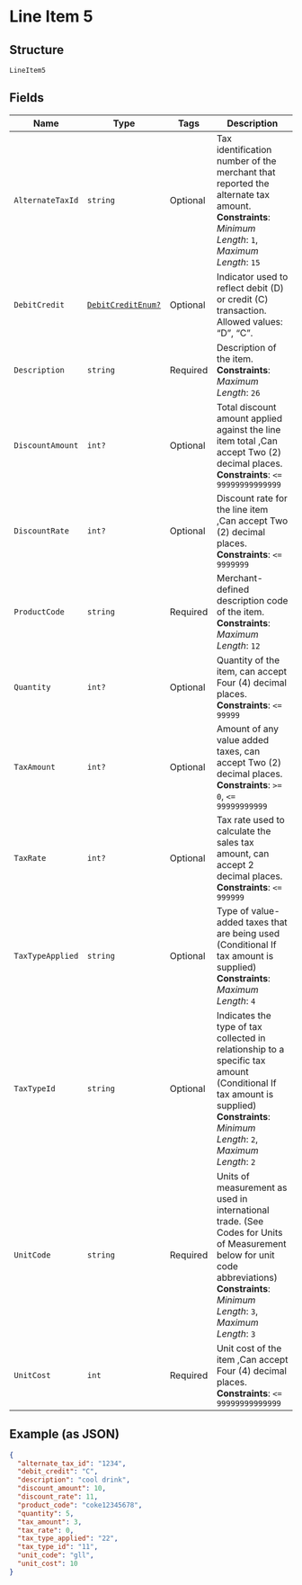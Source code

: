 
# Line Item 5

## Structure

`LineItem5`

## Fields

| Name | Type | Tags | Description |
|  --- | --- | --- | --- |
| `AlternateTaxId` | `string` | Optional | Tax identification number of the merchant that reported the alternate tax amount.<br>**Constraints**: *Minimum Length*: `1`, *Maximum Length*: `15` |
| `DebitCredit` | [`DebitCreditEnum?`](../../doc/models/debit-credit-enum.md) | Optional | Indicator used to reflect debit (D) or credit (C) transaction. Allowed values: “D”, “C”. |
| `Description` | `string` | Required | Description of the item.<br>**Constraints**: *Maximum Length*: `26` |
| `DiscountAmount` | `int?` | Optional | Total discount amount applied against the line item total ,Can accept Two (2) decimal places.<br>**Constraints**: `<= 99999999999999` |
| `DiscountRate` | `int?` | Optional | Discount rate for the line item ,Can accept Two (2) decimal places.<br>**Constraints**: `<= 9999999` |
| `ProductCode` | `string` | Required | Merchant-defined description code of the item.<br>**Constraints**: *Maximum Length*: `12` |
| `Quantity` | `int?` | Optional | Quantity of the item, can accept Four (4) decimal places.<br>**Constraints**: `<= 99999` |
| `TaxAmount` | `int?` | Optional | Amount of any value added taxes, can accept Two (2) decimal places.<br>**Constraints**: `>= 0`, `<= 99999999999` |
| `TaxRate` | `int?` | Optional | Tax rate used to calculate the sales tax amount, can accept 2 decimal places.<br>**Constraints**: `<= 999999` |
| `TaxTypeApplied` | `string` | Optional | Type of value-added taxes that are being used (Conditional If tax amount is supplied)<br>**Constraints**: *Maximum Length*: `4` |
| `TaxTypeId` | `string` | Optional | Indicates the type of tax collected in relationship to a specific tax amount (Conditional If tax amount is supplied)<br>**Constraints**: *Minimum Length*: `2`, *Maximum Length*: `2` |
| `UnitCode` | `string` | Required | Units of measurement as used in international trade. (See Codes for Units of Measurement below for unit code abbreviations)<br>**Constraints**: *Minimum Length*: `3`, *Maximum Length*: `3` |
| `UnitCost` | `int` | Required | Unit cost of the item ,Can accept Four (4) decimal places.<br>**Constraints**: `<= 99999999999999` |

## Example (as JSON)

```json
{
  "alternate_tax_id": "1234",
  "debit_credit": "C",
  "description": "cool drink",
  "discount_amount": 10,
  "discount_rate": 11,
  "product_code": "coke12345678",
  "quantity": 5,
  "tax_amount": 3,
  "tax_rate": 0,
  "tax_type_applied": "22",
  "tax_type_id": "11",
  "unit_code": "gll",
  "unit_cost": 10
}
```

